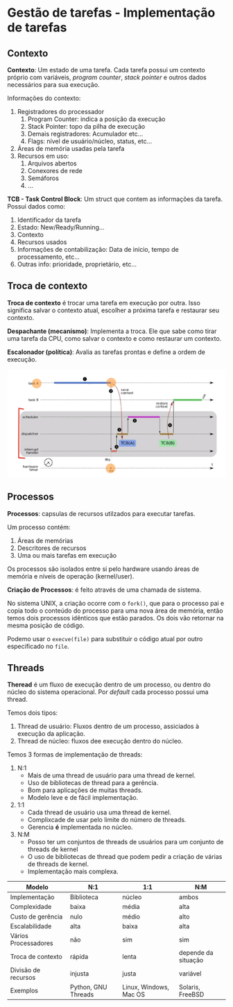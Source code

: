# Gestão de tarefas - Implementação de tarefas

## Contexto

**Contexto**: Um estado de uma tarefa. Cada tarefa possui um contexto próprio com variáveis, *program counter*, *stack pointer* e outros dados necessários para sua execução.

Informações do contexto:
1. Registradores do processador
   1. Program Counter: indica a posição da execução
   2. Stack Pointer: topo da pilha de execução
   3. Demais registradores: Acumulador etc...
   4. Flags: nível de usuário/núcleo, status, etc...
2. Áreas de memória usadas pela tarefa
3. Recursos em uso:
   1. Arquivos abertos
   2. Conexores de rede
   3. Semáforos
   4. ...

**TCB - Task Control Block**: Um struct que contem as informações da tarefa. Possui dados como:
1. Identificador da tarefa
2. Estado: New/Ready/Running...
3. Contexto
4. Recursos usados
5. Informações de contabilização: Data de início, tempo de processamento, etc...
6. Outras info: prioridade, proprietário, etc...

## Troca de contexto

**Troca de contexto** é trocar uma tarefa em execução por outra. Isso significa salvar o contexto atual, escolher a próxima tarefa e restaurar seu contexto.

**Despachante (mecanismo)**: Implementa a troca. Ele que sabe como tirar uma tarefa da CPU, como salvar o contexto e como restaurar um contexto.

**Escalonador (política)**: Avalia as tarefas prontas e define a ordem de execução.

![troca de contexto](imgs/contexswitch.png)

## Processos

**Processos**: capsulas de recursos utilzados para executar tarefas.

Um processo contém:
1. Áreas de memórias 
2. Descritores de recursos
3. Uma ou mais tarefas em execução

Os processos são isolados entre si pelo hardware usando áreas de memória e níveis de operação (kernel/user).

**Criação de Processos**: é feito através de uma chamada de sistema.

No sistema UNIX, a criação ocorre com o `fork()`, que para o processo pai e copia todo o conteúdo do processo para uma nova área de memória, então temos dois processos idênticos que estão parados. Os dois vão retornar na mesma posição de código.

Podemo usar o `execve(file)` para substituir o código atual por outro especificado no `file`.

## Threads

**Theread** é um fluxo de execução dentro de um processo, ou dentro do núcleo do sistema operacional. Por *default* cada processo possui uma thread.

Temos dois tipos:
1. Thread de usuário: Fluxos dentro de um processo, assiciados à execução da aplicação.
1. Thread de núcleo: fluxos dee execução dentro do núcleo.

Temos 3 formas de implementação de threads:
1. N:1
   - Mais de uma thread de usuário para uma thread de kernel.
   - Uso de bibliotecas de thread para a gerência. 
   - Bom para aplicações de muitas threads.
   - Modelo leve e de fácil implementação.
2. 1:1
   - Cada thread de usuário usa uma thread de kernel.
   - Complixcade de usar pelo limite do número de threads.
   - Gerencia **é** implementada no núcleo.
3. N:M
   - Posso ter um conjuntos de threads de usuários para um conjunto de threads de kernel
   - O uso de bibliotecas de thread que podem pedir a criação de várias de threads de kernel.
   - Implementação mais complexa.

| Modelo               | N:1                 | 1:1                    | N:M                 |
| -------------------- | ------------------- | ---------------------- | ------------------- |
| Implementação        | Biblioteca          | núcleo                 | ambos               |
| Complexidade         | baixa               | média                  | alta                |
| Custo de gerência    | nulo                | médio                  | alto                |
| Escalabilidade       | alta                | baixa                  | alta                |
| Vários Processadores | não                 | sim                    | sim                 |
| Troca de contexto    | rápida              | lenta                  | depende da situação |
| Divisão de recursos  | injusta             | justa                  | variável            |
| Exemplos             | Python, GNU Threads | Linux, Windows, Mac OS | Solaris, FreeBSD    |



